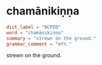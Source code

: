 # chamānikiṇṇa

``` toml
dict_label = "NCPED"
word = "chamānikiṇṇa"
summary = "strewn on the ground."
grammar_comment = "mfn."
```

strewn on the ground.

